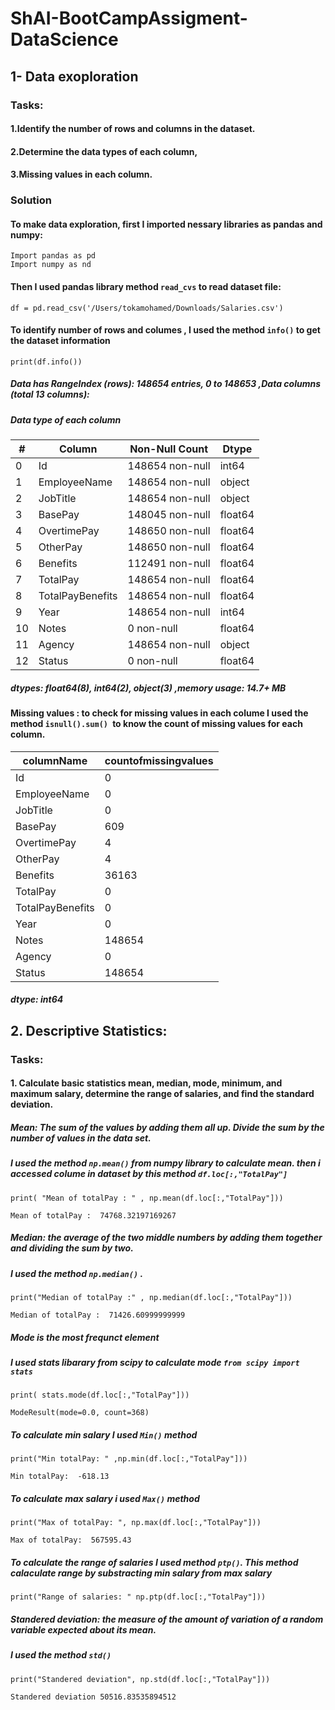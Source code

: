 # ShAI-BootCampAssigment-DataScience
## 1- Data exoploration
### Tasks:
#### 1.Identify the number of rows and columns in the dataset.
#### 2.Determine the data types of each column,
#### 3.Missing values in each column.
### Solution 
#### To make data exploration, first I imported nessary libraries as pandas and numpy:
```
Import pandas as pd
Import numpy as nd
```
#### Then I used pandas library method `read_cvs` to read dataset file:
```
df = pd.read_csv('/Users/tokamohamed/Downloads/Salaries.csv')
```
#### To identify number of rows and columes , I used the method `info()` to get the dataset information 
```
print(df.info())
```
##### Data has RangeIndex (rows): 148654 entries, 0 to 148653 ,Data columns (total 13 columns):
##### Data type of each column
| # | Column           |Non-Null Count  | Dtype | 
|---| ------           | -------------- | ----- |
|0  | Id               |148654 non-null |int64  |
|1  | EmployeeName     |148654 non-null |object |
| 2 | JobTitle         |148654 non-null |object |
| 3 | BasePay          |148045 non-null |float64|
|4  | OvertimePay      |148650 non-null |float64|
|5  | OtherPay         |148650 non-null |float64|
|6  | Benefits         |112491 non-null |float64|
|7  | TotalPay         |148654 non-null |float64|
|8  | TotalPayBenefits |148654 non-null |float64|
|9  | Year             |148654 non-null |int64  |
|10 | Notes            |0 non-null      |float64|
|11 | Agency           |148654 non-null |object |
|12 | Status           |0 non-null      |float64|

##### dtypes: float64(8), int64(2), object(3) ,memory usage: 14.7+ MB

#### Missing values : to check for missing values in each colume I used the method `isnull().sum() `to know the count of missing values for each column.
columnName       |    countofmissingvalues 
----------       |     -----------------
Id               |        0
EmployeeName     |        0
JobTitle         |        0
BasePay          |      609
OvertimePay      |        4
OtherPay         |        4
Benefits         |   36163
TotalPay         |       0
TotalPayBenefits |       0
Year             |       0
Notes            |  148654
Agency           |       0
Status           |   148654

##### dtype: int64
## 2. Descriptive Statistics:
### Tasks:
#### 1. Calculate basic statistics mean, median, mode, minimum, and maximum salary, determine the range of salaries, and find the standard deviation.
##### Mean: The sum of the values by adding them all up. Divide the sum by the number of values in the data set. 
##### I used the method ` np.mean() ` from numpy library to calculate mean. then i accessed colume in dataset by this method ` df.loc[:,"TotalPay"] `
```
print( "Mean of totalPay : " , np.mean(df.loc[:,"TotalPay"])) 
```
```
Mean of totalPay :  74768.32197169267
```
##### Median: the average of the two middle numbers by adding them together and dividing the sum by two.
##### I used the method ` np.median() ` .
```
print("Median of totalPay :" , np.median(df.loc[:,"TotalPay"]))
```
```
Median of totalPay :  71426.60999999999
```
##### Mode is the most frequnct element 
##### I used stats libarary from scipy to calculate mode ` from scipy import stats `
```
print( stats.mode(df.loc[:,"TotalPay"]))
```
```
ModeResult(mode=0.0, count=368)
```
##### To calculate min salary I used ` Min() ` method 
```
print("Min totalPay: " ,np.min(df.loc[:,"TotalPay"]))
```
```
Min totalPay:  -618.13
```
##### To calculate max salary i used ` Max() ` method 
```
print("Max of totalPay: ", np.max(df.loc[:,"TotalPay"]))
```
```
Max of totalPay:  567595.43
```
##### To calculate the range of salaries I used method ` ptp() `. This method calaculate range by substracting min salary from max salary 
```
print("Range of salaries: " np.ptp(df.loc[:,"TotalPay"]))
```
##### Standered deviation: the measure of the amount of variation of a random variable expected about its mean.
##### I used the method ` std() ` 
```
print("Standered deviation", np.std(df.loc[:,"TotalPay"]))
```
```
Standered deviation 50516.83535894512
```










